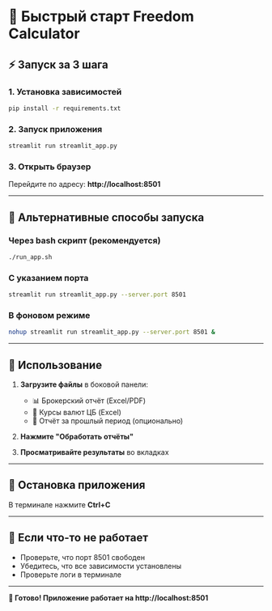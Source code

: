 # 🚀 Быстрый старт Freedom Calculator

## ⚡ Запуск за 3 шага

### 1. Установка зависимостей
```bash
pip install -r requirements.txt
```

### 2. Запуск приложения
```bash
streamlit run streamlit_app.py
```

### 3. Открыть браузер
Перейдите по адресу: **http://localhost:8501**

---

## 🎯 Альтернативные способы запуска

### Через bash скрипт (рекомендуется)
```bash
./run_app.sh
```

### С указанием порта
```bash
streamlit run streamlit_app.py --server.port 8501
```

### В фоновом режиме
```bash
nohup streamlit run streamlit_app.py --server.port 8501 &
```

---

## 📱 Использование

1. **Загрузите файлы** в боковой панели:
   - 📊 Брокерский отчёт (Excel/PDF)
   - 💱 Курсы валют ЦБ (Excel)
   - 📅 Отчёт за прошлый период (опционально)

2. **Нажмите "Обработать отчёты"**

3. **Просматривайте результаты** во вкладках

---

## 🛑 Остановка приложения

В терминале нажмите **Ctrl+C**

---

## 🔧 Если что-то не работает

- Проверьте, что порт 8501 свободен
- Убедитесь, что все зависимости установлены
- Проверьте логи в терминале

---

**🎉 Готово! Приложение работает на http://localhost:8501**
